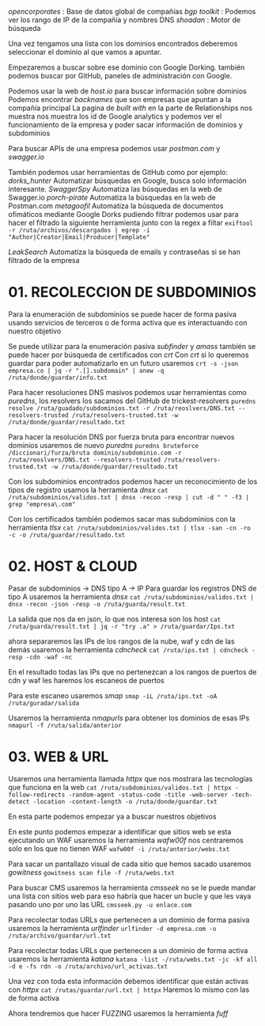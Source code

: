 
*opencorporates* : Base de datos global de compañías
*bgp toolkit* : Podemos ver los rango de IP de la compañía y nombres DNS
*shoadan* : Motor de búsqueda

Una vez tengamos una lista con los dominios encontrados deberemos seleccionar el dominio al que vamos a apuntar.

Empezaremos a buscar sobre ese dominio con Google Dorking. también podemos buscar por GitHub, paneles de administración con Google.

Podemos usar la web de *host.io* para buscar información sobre dominios
Podemos encontrar *backnames* que son empresas que apuntan a la compañía principal
La pagina de *built with* en la parte de Relationships nos muestra nos muestra los id de Google analytics y podemos ver el funcionamiento de la empresa y poder sacar información de dominios y subdominios

Para buscar APIs de una empresa podemos usar *postman.com* y *swagger.io* 

También podemos usar herramientas de GitHub como por ejemplo:
*dorks_hunter* Automatizar búsquedas en Google, busca solo información interesante.
*SwaggerSpy* Automatiza las búsquedas en la web de Swagger.io
*porch-pirate* Automatiza la búsquedas en la web de Postman.com
*metagoofil* Automatiza la búsqueda de documentos ofimáticos mediante Google Dorks pudiendo filtrar podemos usar para hacer el filtrado la siguiente herramienta junto con la regex a filtar  `exiftool -r /ruta/archivos/descargados | egrep -i "Author|Creator|Email|Producer|Template"`

*LeakSearch* Automatiza la búsqueda de emails y contraseñas si se han filtrado de la empresa


# 01. RECOLECCION DE SUBDOMINIOS

Para la enumeración de subdominios se puede hacer de forma pasiva usando servicios de terceros o de forma activa que es interactuando con nuestro objetivo

Se puede utilizar para la enumeración pasiva *subfinder* y *amass* también se puede hacer por búsqueda de certificados con *crt*
Con *crt* si lo queremos guardar para poder automatizarlo en un futuro usaremos
`crt -s -json empresa.co | jq -r ".[].subdomain" | anew -q /ruta/donde/guardar/info.txt`

Para hacer resoluciones DNS masivos podemos usar herramientas como *puredns*, los resolvers los sacamos del GitHub de trickest-resolvers
`puredns resolve /ruta/guadado/subdominios.txt -r /ruta/reoslvers/DNS.txt --resolvers-trusted /ruta/resolvers-trusted.txt -w /ruta/donde/guardar/resultado.txt`

Para hacer la resolución DNS por fuerza bruta para encontrar nuevos dominios usaremos de nuevo *puredns*
`puredns bruteforce /diccionari/furza/bruta dominio/subdominio.com -r /ruta/reoslvers/DNS.txt --resolvers-trusted /ruta/resolvers-trusted.txt -w /ruta/donde/guardar/resultado.txt`

Con los subdominios encontrados podemos hacer un reconocimiento de los tipos de registro usamos la herramienta *dnsx*
`cat /ruta/subdominios/validos.txt | dnsx -recon -resp | cut -d " " -f3 | grep "empresa\.com"`

Con los certificados también podemos sacar mas subdominios con la herramienta *tlsx*
`cat /ruta/subdominios/validos.txt | tlsx -san -cn -ro -c -o /ruta/guardar/resultado.txt`


# 02. HOST & CLOUD

Pasar de subdominios -> DNS tipo A -> IP
Para guardar los registros DNS de tipo A usaremos la herramienta *dnsx*
`cat /ruta/subdominios/validos.txt | dnsx -recon -json -resp -o /ruta/guarda/result.txt`

La salida que nos da en json, lo que nos interesa son los host
`cat /ruta/guarda/result.txt | jq -r "try .a" > /ruta/guardar/Ips.txt`

ahora separaremos las IPs de los rangos de la nube, waf y cdn de las demás usaremos la herramienta *cdncheck*
`cat /ruta/ips.txt | cdncheck -resp -cdn -waf -nc`

En el resultado todas las IPs que no pertenezcan a los rangos de puertos de cdn y waf les haremos los escaneos de puertos

Para este escaneo usaremos *smap*
`smap -iL /ruta/ips.txt -oA /ruta/guradar/salida`

Usaremos la herramienta *nmapurls* para obtener los dominios de esas IPs
`nmapurl -f /ruta/salida/anterior`



# 03. WEB & URL

Usaremos una herramienta llamada *httpx* que nos mostrara las tecnologías que funciona en la web
`cat /ruta/subdominios/validos.txt | httpx -follow-redirects -random-agent -status-code -title -web-server -tech-detect -location -content-length -o /ruta/donde/guardar.txt`

En esta parte podemos empezar ya a buscar nuestros objetivos

En este punto podemos empezar a identificar que sitios web se esta ejecutando un WAF usaremos la herramienta *wafw00f* nos centraremos solo en los que no tienen WAF
`wafw00f -i /ruta/anterior/webs.txt`

Para sacar un pantallazo visual de cada sitio que hemos sacado usaremos *gowitness*
`gowitness scan file -f /ruta/webs.txt`

Para buscar CMS usaremos la herramienta *cmsseek* no se le puede mandar una lista con sitios web para eso habría que hacer un bucle y que les vaya pasando uno por uno las URL
`cmsseek.py -u enlace.com`

Para recolectar todas URLs que pertenecen a un dominio de forma pasiva usaremos la herramienta *urlfinder* 
`urlfinder -d empresa.com -o /ruta/archivo/guardar/url.txt`

Para recolectar todas URLs que pertenecen a un dominio de forma activa usaremos la herramienta *katana*
`katana -list -/ruta/webs.txt -jc -kf all -d e -fs rdn -o /ruta/archivo/url_activas.txt`

Una vez con toda esta información debemos identificar que están activas con *httpx*
`cat /rutas/guardar/url.txt | httpx`
Haremos lo mismo con las de forma activa

Ahora tendremos que hacer FUZZING usaremos la herramienta *fuff*

